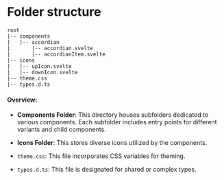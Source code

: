# Folder structure

```plaintext
root
|-- components
|   |-- accordian
|       |-- accordian.svelte
|       |-- accordianItem.svelte
|-- icons
|   |-- upIcon.svelte
|   |-- downIcon.svelte
|-- theme.css
|-- types.d.ts
```


#### Overview:

- **Components Folder**: This directory houses subfolders dedicated to various components. Each subfolder includes entry points for different variants and child components.
  
- **Icons Folder**: This stores diverse icons utilized by the components.

- `theme.css`: This file incorporates CSS variables  for theming.

- `types.d.ts`: This file is designated for shared or complex types.
